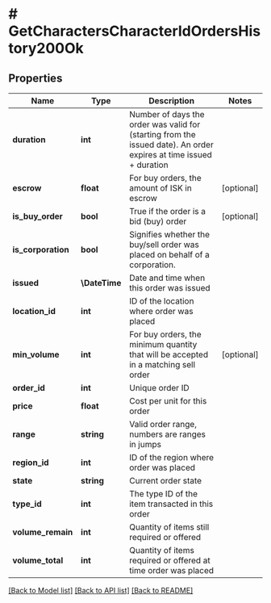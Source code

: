 # # GetCharactersCharacterIdOrdersHistory200Ok

## Properties

Name | Type | Description | Notes
------------ | ------------- | ------------- | -------------
**duration** | **int** | Number of days the order was valid for (starting from the issued date). An order expires at time issued + duration |
**escrow** | **float** | For buy orders, the amount of ISK in escrow | [optional]
**is_buy_order** | **bool** | True if the order is a bid (buy) order | [optional]
**is_corporation** | **bool** | Signifies whether the buy/sell order was placed on behalf of a corporation. |
**issued** | **\DateTime** | Date and time when this order was issued |
**location_id** | **int** | ID of the location where order was placed |
**min_volume** | **int** | For buy orders, the minimum quantity that will be accepted in a matching sell order | [optional]
**order_id** | **int** | Unique order ID |
**price** | **float** | Cost per unit for this order |
**range** | **string** | Valid order range, numbers are ranges in jumps |
**region_id** | **int** | ID of the region where order was placed |
**state** | **string** | Current order state |
**type_id** | **int** | The type ID of the item transacted in this order |
**volume_remain** | **int** | Quantity of items still required or offered |
**volume_total** | **int** | Quantity of items required or offered at time order was placed |

[[Back to Model list]](../../README.md#models) [[Back to API list]](../../README.md#endpoints) [[Back to README]](../../README.md)
